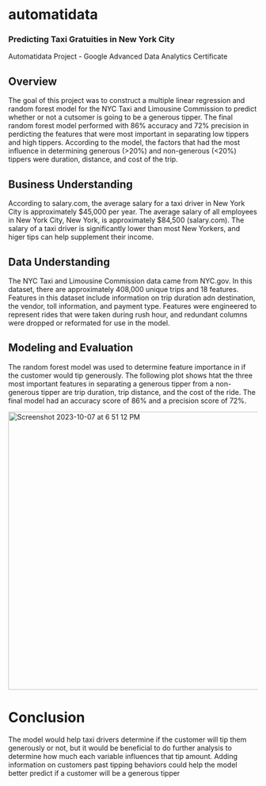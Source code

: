 # automatidata
### Predicting Taxi Gratuities in New York City
Automatidata Project - Google Advanced Data Analytics Certificate
## Overview
The goal of this project was to construct a multiple linear regression and random forest model for the NYC Taxi and Limousine Commission to predict whether or not a cutsomer is going to be a generous tipper. The final random forest model performed with 86% accuracy and 72% precision in perdicting the features that were most important in separating low tippers and high tippers. According to the model, the factors that had the most influence in determining generous (>20%) and non-generous (<20%) tippers were duration, distance, and cost of the trip.
## Business Understanding
According to salary.com, the average salary for a taxi driver in New York City is approximately $45,000 per year. The average salary of all employees in New York City, New York, is approximately $84,500 (salary.com). The salary of a taxi driver is significantly lower than most New Yorkers, and higer tips can help supplement their income.
## Data Understanding
The NYC Taxi and Limousine Commission data came from NYC.gov. In this dataset, there are approximately 408,000 unique trips and 18 features. Features in this dataset include information on trip duration adn destination, the vendor, toll information, and payment type. Features were engineered to represent rides that were taken during rush hour, and redundant columns were dropped or reformated for use in the model. 
## Modeling and Evaluation
The random forest model was used to determine feature importance in if the customer would tip generously. The following plot shows htat the three most important features in separating a generous tipper from a non-generous tipper are trip duration, trip distance, and the cost of the ride. The final model had an accuracy score of 86% and a precision score of 72%.

<img width="562" alt="Screenshot 2023-10-07 at 6 51 12 PM" src="https://github.com/allisonlmueller/automatidata/assets/147258601/165d972c-815a-4537-b41d-8ba839fe1689">

# Conclusion
The model would help taxi drivers determine if the customer will tip them generously or not, but it would be beneficial to do further analysis to determine how much each variable influences that tip amount. Adding information on customers past tipping behaviors could help the model better predict if a customer will be a generous tipper 
